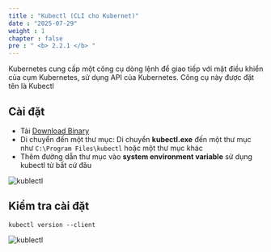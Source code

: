 ```yaml
---
title : "Kubectl (CLI cho Kubernet)"
date : "2025-07-29"
weight : 1
chapter : false
pre : " <b> 2.2.1 </b> "
---
```


Kubernetes cung cấp một công cụ dòng lệnh để giao tiếp với mặt điều khiển của cụm Kubernetes, sử dụng API của Kubernetes.
Công cụ này được đặt tên là Kubectl

## Cài đặt

- Tải [Download Binary](https://dl.k8s.io/v1.33.3/bin/windows/amd64/kubectl.exe)
- Di chuyển đến một thư mục: Di chuyển **kubectl.exe** đến một thư mục như `C:\Program Files\kubectl` hoặc một thư mục khác
- Thêm đường dẫn thư mục vào **system environment variable** sử dụng kubectl từ bất cứ đâu

![kublectl](/images/2.prerequisite/010-kubectl.png)

## Kiểm tra cài đặt
    kubectl version --client 

![kublectl](/images/2.prerequisite/011-kubectl.png)